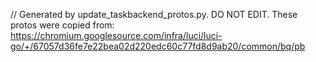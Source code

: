 // Generated by update_taskbackend_protos.py. DO NOT EDIT.
These protos were copied from:
https://chromium.googlesource.com/infra/luci/luci-go/+/67057d36fe7e22bea02d220edc60c77fd8d9ab20/common/bq/pb
